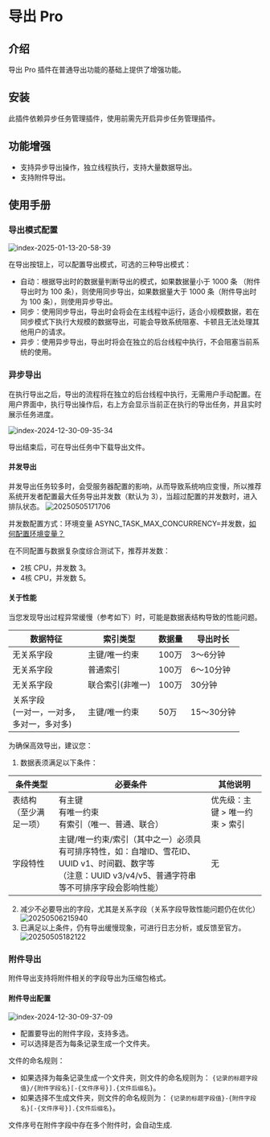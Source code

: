 # 导出 Pro

<PluginInfo commercial="true" name="action-export-pro"></PluginInfo>

## 介绍

导出 Pro 插件在普通导出功能的基础上提供了增强功能。

## 安装

此插件依赖异步任务管理插件，使用前需先开启异步任务管理插件。

## 功能增强

- 支持异步导出操作，独立线程执行，支持大量数据导出。
- 支持附件导出。

## 使用手册

### 导出模式配置

![index-2025-01-13-20-58-39](https://static-docs.nocobase.com/index-2025-01-13-20-58-39.png)

在导出按钮上，可以配置导出模式，可选的三种导出模式：

- 自动：根据导出时的数据量判断导出的模式，如果数据量小于 1000 条 （附件导出时为 100 条），则使用同步导出，如果数据量大于 1000 条（附件导出时为 100 条），则使用异步导出。
- 同步：使用同步导出，导出时会将会在主线程中运行，适合小规模数据，若在同步模式下执行大规模的数据导出，可能会导致系统阻塞、卡顿且无法处理其他用户的请求。
- 异步：使用异步导出，导出时将会在独立的后台线程中执行，不会阻塞当前系统的使用。

### 异步导出

在执行导出之后，导出的流程将在独立的后台线程中执行，无需用户手动配置。在用户界面中，执行导出操作后，右上方会显示当前正在执行的导出任务，并且实时展示任务进度。

![index-2024-12-30-09-35-34](https://static-docs.nocobase.com/index-2024-12-30-09-35-34.png)

导出结束后，可在导出任务中下载导出文件。

#### 并发导出
并发导出任务较多时，会受服务器配置的影响，从而导致系统响应变慢，所以推荐系统开发者配置最大任务导出并发数（默认为 3），当超过配置的并发数时，进入排队状态。
![20250505171706](https://nocobase-docs.oss-cn-beijing.aliyuncs.com/20250505171706.png)

并发数配置方式：环境变量 ASYNC_TASK_MAX_CONCURRENCY=并发数，[如何配置环境变量？](../../welcome/getting-started/env)

在不同配置与数据复杂度综合测试下，推荐并发数：
- 2核 CPU，并发数 3。
- 4核 CPU，并发数 5。

#### 关于性能 
当您发现导出过程异常缓慢（参考如下）时，可能是数据表结构导致的性能问题。

| 数据特征 | 索引类型 | 数据量 | 导出时长 |
|---------|---------|--------|---------|
| 无关系字段 | 主键/唯一约束 | 100万 | 3～6分钟 |  
| 无关系字段 | 普通索引 | 100万 | 6～10分钟 | 
| 无关系字段 | 联合索引(非唯一) | 100万 | 30分钟 | 
| 关系字段<br>(一对一，一对多，<br>多对一，多对多) | 主键/唯一约束 | 50万 | 15～30分钟 | 关系字段导致性能降低 |

为确保高效导出，建议您：
1. 数据表须满足以下条件：

| 条件类型 | 必要条件 | 其他说明 |
|---------|------------------------|------|
| 表结构（至少满足一项） | 有主键<br>有唯一约束<br>有索引（唯一、普通、联合） | 优先级：主键 > 唯一约束 > 索引
| 字段特性 | 主键/唯一约束/索引（其中之一）必须具有可排序特性，如：自增ID、雪花ID、UUID v1、时间戳、数字等<br>（注意：UUID v3/v4/v5、普通字符串等不可排序字段会影响性能） | 无 |

2. 减少不必要导出的字段，尤其是关系字段（关系字段导致性能问题仍在优化）
![20250506215940](https://nocobase-docs.oss-cn-beijing.aliyuncs.com/20250506215940.png)
3. 已满足以上条件，仍有导出缓慢现象，可进行日志分析，或反馈至官方。
![20250505182122](https://nocobase-docs.oss-cn-beijing.aliyuncs.com/20250505182122.png)

### 附件导出

附件导出支持将附件相关的字段导出为压缩包格式。

#### 附件导出配置

![index-2024-12-30-09-37-09](https://static-docs.nocobase.com/index-2024-12-30-09-37-09.png)

- 配置要导出的附件字段，支持多选。
- 可以选择是否为每条记录生成一个文件夹。

文件的命名规则：

- 如果选择为每条记录生成一个文件夹，则文件的命名规则为： `{记录的标题字段值}/{附件字段名}[-{文件序号}].{文件后缀名}`。
- 如果选择不生成文件夹，则文件的命名规则为： `{记录的标题字段值}-{附件字段名}[-{文件序号}].{文件后缀名}`。

文件序号在附件字段中存在多个附件时，会自动生成.

